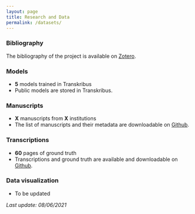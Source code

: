 ```yaml
---
layout: page
title: Research and Data
permalink: /datasets/
---
```


### Bibliography

The bibliography of the project is available on [Zotero](https://www.zotero.org/groups/2466765/paris_bible_project/library).



### Models

- **5** models trained in Transkribus
- Public models are stored in Transkribus.



### Manuscripts

- **X** manuscripts from **X** institutions
- The list of manuscripts and their metadata are downloadable on [Github](https://github.com/parisbible/mss).



### Transcriptions

- **60** pages of ground truth
- Transcriptions and ground truth are available and downloadable on [Github](https://github.com/parisbible/transcriptions).



### Data visualization

- To be updated







*Last update: 08/06/2021*